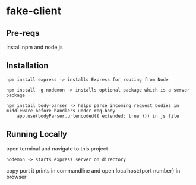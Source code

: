 # fake-client

## Pre-reqs

install npm and node js
## Installation 
    npm install express -> installs Express for routing from Node 

    npm install -g nodemon -> installs optional package which is a server package

    npm install body-parser -> helps parse incoming request bodies in middleware before handlers under req.body 
        app.use(bodyParser.urlencoded({ extended: true })) in js file 
## Running Locally 

open terminal and navigate to this project

    nodemon -> starts express server on directory

copy port it prints in commandline and open localhost:{port number} in browser